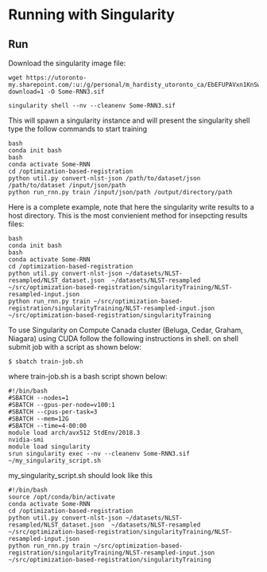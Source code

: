 # Running with Singularity

## Run

Download the singularity image file:

```
wget https://utoronto-my.sharepoint.com/:u:/g/personal/m_hardisty_utoronto_ca/EbEFUPAVxn1KnSwk8wzvfi8Bb1fvGKE4nxDmufSJYQ2hmg?download=1 -O Some-RNN3.sif
```



```
singularity shell --nv --cleanenv Some-RNN3.sif
```

This will spawn a singularity instance and will present the singularity shell type the follow commands to start training

```
bash
conda init bash
bash
conda activate Some-RNN
cd /optimization-based-registration
python util.py convert-nlst-json /path/to/dataset/json /path/to/dataset /input/json/path
python run_rnn.py train /input/json/path /output/directory/path
```

Here is a complete example, note that here the singularity write results to a host directory.  This is the most convienient method for insepcting results files:
```
bash
conda init bash
bash
conda activate Some-RNN
cd /optimization-based-registration
python util.py convert-nlst-json ~/datasets/NLST-resampled/NLST_dataset.json  ~/datasets/NLST-resampled   ~/src/optimization-based-registration/singularityTraining/NLST-resampled-input.json
python run_rnn.py train ~/src/optimization-based-registration/singularityTraining/NLST-resampled-input.json ~/src/optimization-based-registration/singularityTraining
```

To use Singularity on Compute Canada cluster (Beluga, Cedar, Graham, Niagara) using CUDA follow the following instructions in shell. 
on shell submit job with a script as shown below:
```
$ sbatch train-job.sh 
```

where train-job.sh is a bash script shown below:

```
#!/bin/bash
#SBATCH --nodes=1
#SBATCH --gpus-per-node=v100:1
#SBATCH --cpus-per-task=3
#SBATCH --mem=12G
#SBATCH --time=4-00:00
module load arch/avx512 StdEnv/2018.3
nvidia-smi
module load singularity
srun singularity exec --nv --cleanenv Some-RNN3.sif ~/my_singularity_script.sh

```
my_singularity_script.sh should look like this 

```
#!/bin/bash
source /opt/conda/bin/activate
conda activate Some-RNN
cd /optimization-based-registration
python util.py convert-nlst-json ~/datasets/NLST-resampled/NLST_dataset.json  ~/datasets/NLST-resampled   ~/src/optimization-based-registration/singularityTraining/NLST-resampled-input.json
python run_rnn.py train ~/src/optimization-based-registration/singularityTraining/NLST-resampled-input.json ~/src/optimization-based-registration/singularityTraining
```


